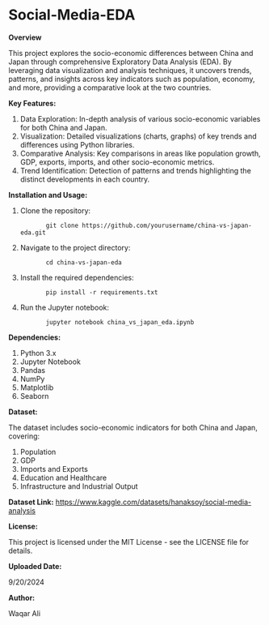 # Social-Media-EDA

**Overview**

This project explores the socio-economic differences between China and Japan through comprehensive Exploratory Data Analysis (EDA). By leveraging data visualization and analysis techniques, it uncovers trends, patterns, and insights across key indicators such as population, economy, and more, providing a comparative look at the two countries.


**Key Features:**

1. Data Exploration: In-depth analysis of various socio-economic variables for both China and Japan.
2. Visualization: Detailed visualizations (charts, graphs) of key trends and differences using Python libraries.
3. Comparative Analysis: Key comparisons in areas like population growth, GDP, exports, imports, and other socio-economic metrics.
4. Trend Identification: Detection of patterns and trends highlighting the distinct developments in each country.


**Installation and Usage:**

1. Clone the repository:


              git clone https://github.com/yourusername/china-vs-japan-eda.git


2. Navigate to the project directory:


              cd china-vs-japan-eda


3. Install the required dependencies:


              pip install -r requirements.txt


4. Run the Jupyter notebook:


              jupyter notebook china_vs_japan_eda.ipynb



**Dependencies:**

1. Python 3.x
2. Jupyter Notebook
3. Pandas
4. NumPy
5. Matplotlib
6. Seaborn



**Dataset:**

The dataset includes socio-economic indicators for both China and Japan, covering:

1. Population
2. GDP
3. Imports and Exports
4. Education and Healthcare
5. Infrastructure and Industrial Output



**Dataset Link:** https://www.kaggle.com/datasets/hanaksoy/social-media-analysis


**License:**

This project is licensed under the MIT License - see the LICENSE file for details.


**Uploaded Date:**

9/20/2024


**Author:**

Waqar Ali

